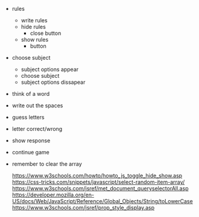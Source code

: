 - rules
  - write rules
  - hide rules
    - close button
  - show rules
    - button
- choose subject
    - subject options appear
    - choose subject
    - subject options dissapear
- think of a word
- write out the spaces
- guess letters
- letter correct/wrong
- show response
- continue game
- remember to clear the array

  https://www.w3schools.com/howto/howto_js_toggle_hide_show.asp
  https://css-tricks.com/snippets/javascript/select-random-item-array/
  https://www.w3schools.com/jsref/met_document_queryselectorAll.asp
  https://developer.mozilla.org/en-US/docs/Web/JavaScript/Reference/Global_Objects/String/toLowerCase
  https://www.w3schools.com/jsref/prop_style_display.asp